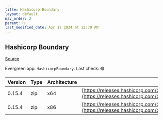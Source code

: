 ```yaml
---
title: Hashicorp Boundary
layout: default
nav_order: 2
parent: H
last_modified_date: Apr 12 2024 at 12:30 AM
---
```


## Hashicorp Boundary

[Source](https://www.boundaryproject.io/)

Evergreen app: `HashicorpBoundary`. Last check: 🟢

| Version | Type | Architecture | URI                                                                                                                                                                  |
| ------- | ---- | ------------ | -------------------------------------------------------------------------------------------------------------------------------------------------------------------- |
| 0.15.4  | zip  | x64          | [https://releases.hashicorp.com/boundary/0.15.4/boundary_0.15.4_windows_amd64.zip](https://releases.hashicorp.com/boundary/0.15.4/boundary_0.15.4_windows_amd64.zip) |
| 0.15.4  | zip  | x86          | [https://releases.hashicorp.com/boundary/0.15.4/boundary_0.15.4_windows_386.zip](https://releases.hashicorp.com/boundary/0.15.4/boundary_0.15.4_windows_386.zip)     |
